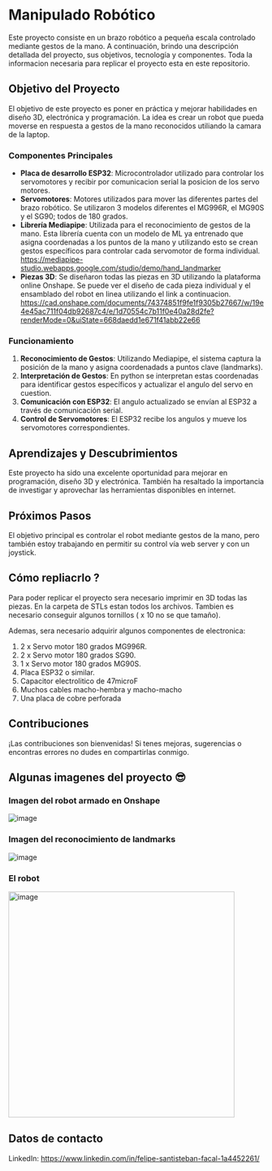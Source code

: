 # Manipulado Robótico

Este proyecto consiste en un brazo robótico a pequeña escala controlado mediante gestos de la mano. A continuación, brindo una descripción detallada del proyecto, sus objetivos, tecnología y componentes. Toda la informacion necesaria para replicar el proyecto esta en este repositorio.

## Objetivo del Proyecto

El objetivo de este proyecto es poner en práctica y mejorar habilidades en diseño 3D, electrónica y programación. La idea es crear un robot que pueda moverse en respuesta a gestos de la mano reconocidos utiliando la camara de la laptop.

### Componentes Principales

- **Placa de desarrollo ESP32**: Microcontrolador utilizado para controlar los servomotores y recibir por comunicacion serial la posicion de los servo motores.
- **Servomotores**: Motores utilizados para mover las diferentes partes del brazo robótico. Se utilizaron 3 modelos diferentes el MG996R, el MG90S y el SG90; todos de 180 grados.
- **Librería Mediapipe**: Utilizada para el reconocimiento de gestos de la mano. Esta librería cuenta con un modelo de ML ya entrenado que asigna coordenadas a los puntos de la mano y utilizando esto se crean gestos específicos para controlar cada servomotor de forma individual. https://mediapipe-studio.webapps.google.com/studio/demo/hand_landmarker
- **Piezas 3D**: Se diseñaron todas las piezas en 3D utilizando la plataforma online Onshape. Se puede ver el diseño de cada pieza individual y el ensamblado del robot en linea utilizando el link a continuacion. https://cad.onshape.com/documents/74374851f9fe1f9305b27667/w/19e4e45ac711f04db92687c4/e/1d70554c7b11f0e40a28d2fe?renderMode=0&uiState=668daedd1e671f41abb22e66

### Funcionamiento

1. **Reconocimiento de Gestos**: Utilizando Mediapipe, el sistema captura la posición de la mano y asigna coordenadads a puntos clave (landmarks).
2. **Interpretación de Gestos**: En python se interpretan estas coordenadas para identificar gestos específicos y actualizar el angulo del servo en cuestion.
3. **Comunicación con ESP32**: El angulo actualizado se envían al ESP32 a través de comunicación serial.
4. **Control de Servomotores**: El ESP32 recibe los angulos y mueve los servomotores correspondientes.

## Aprendizajes y Descubrimientos

Este proyecto ha sido una excelente oportunidad para mejorar en programación, diseño 3D y electrónica. También ha resaltado la importancia de investigar y aprovechar las herramientas disponibles en internet.

## Próximos Pasos

El objetivo principal es controlar el robot mediante gestos de la mano, pero también estoy trabajando en permitir su control vía web server y con un joystick.

## Cómo repliacrlo ? 

Para poder replicar el proyecto sera necesario imprimir en 3D todas las piezas. En la carpeta de STLs estan todos los archivos. Tambien es necesario conseguir algunos tornillos ( x 10 no se que tamaño).

Ademas, sera necesario adquirir algunos componentes de electronica:
1. 2 x Servo motor 180 grados MG996R.
2. 2 x Servo motor 180 grados SG90.
3. 1 x Servo motor 180 grados MG90S.
4. Placa ESP32 o similar.
5. Capacitor electrolitico de 47microF
6. Muchos cables macho-hembra y macho-macho
7. Una placa de cobre perforada

## Contribuciones

¡Las contribuciones son bienvenidas! Si tenes mejoras, sugerencias o encontras errores no dudes en compartirlas conmigo.

## Algunas imagenes del proyecto 😎
### Imagen del robot armado en Onshape
![image](https://github.com/felisan99/Manipulador/assets/127903582/563faed2-719b-49fa-a4f8-a797dc329c4b)

### Imagen del reconocimiento de landmarks
![image](https://github.com/felisan99/Manipulador/assets/127903582/8ccef45c-de36-4d04-8561-5def0f240acd)

### El robot
<img width="445" alt="image" src="https://github.com/felisan99/Manipulador-Robotico/assets/127903582/37d2158e-a45c-45f7-b8d4-25199f278798">

## Datos de contacto

LinkedIn: https://www.linkedin.com/in/felipe-santisteban-facal-1a4452261/



